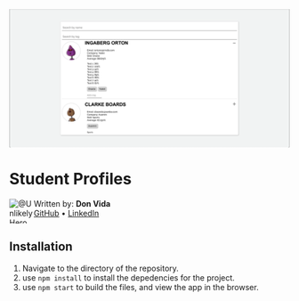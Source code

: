 <img align="center" src="https://github.com/UnlikelyHero/UnlikelyHero/blob/main/images/studentprofiles.png" width="1000px" alt="student profiles preview"/>

# Student Profiles
<img align="left" class="avatar avatar-user" src="https://avatars.githubusercontent.com/u/23545273?s=88&amp;v=4" width="44" height="44" alt="@UnlikelyHero" />

Written by: **Don Vida**<br>
[GitHub](https://github.com/UnlikelyHero) • [LinkedIn](https://www.linkedin.com/in/donald-vida/)
#
## Installation
1) Navigate to the directory of the repository.
2) use `npm install` to install the depedencies for the project.
3) use `npm start` to build the files, and view the app in the browser.
